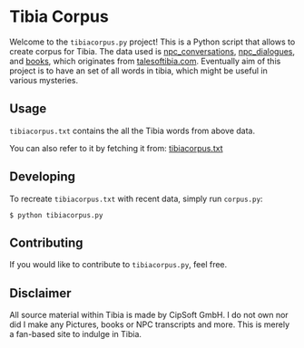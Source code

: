 # Tibia Corpus

Welcome to the `tibiacorpus.py` project! This is a Python script that allows to create corpus for Tibia. The data used is [npc_conversations](https://resources.talesoftibia.com/data/npcs/transcripts.json), [npc_dialogues](https://resources.talesoftibia.com/data/npcs/npc-data.json), and [books](https://resources.talesoftibia.com/data/books/books.json), which originates from [talesoftibia.com](https://github.com/s2ward/talesoftibia.com). Eventually aim of this project is to have an set of all words in tibia, which might be useful in various mysteries.


## Usage

`tibiacorpus.txt` contains the all the Tibia words from above data.

You can also refer to it by fetching it from: [tibiacorpus.txt](https://raw.githubusercontent.com/elkolorado/tibia-corpus/main/tibiacorpus.txt)

## Developing
To recreate `tibiacorpus.txt` with recent data, simply run `corpus.py`:

```
$ python tibiacorpus.py
```

## Contributing

If you would like to contribute to `tibiacorpus.py`, feel free.

## Disclaimer
All source material within Tibia is made by CipSoft GmbH.
I do not own nor did I make any Pictures, books or NPC transcripts and more.
This is merely a fan-based site to indulge in Tibia.

